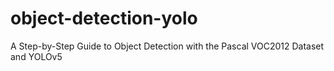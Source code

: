 # object-detection-yolo
A Step-by-Step Guide to Object Detection with the Pascal VOC2012 Dataset and YOLOv5
